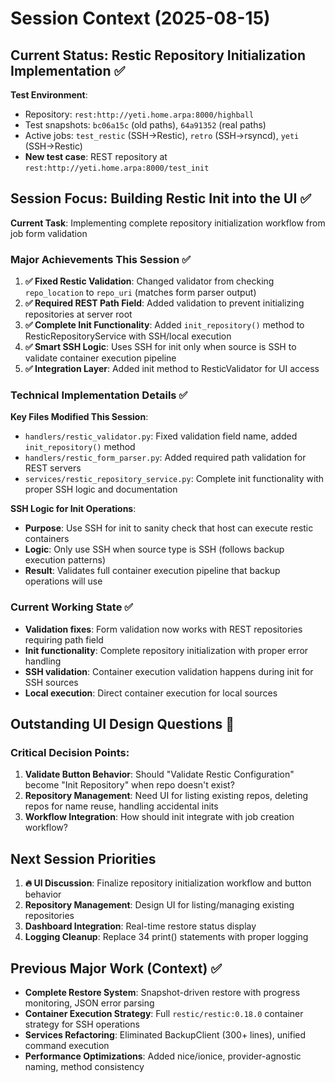 # Session Context (2025-08-15)

## Current Status: Restic Repository Initialization Implementation ✅

**Test Environment**: 
- Repository: `rest:http://yeti.home.arpa:8000/highball` 
- Test snapshots: `bc06a15c` (old paths), `64a91352` (real paths)
- Active jobs: `test_restic` (SSH→Restic), `retro` (SSH→rsyncd), `yeti` (SSH→Restic)
- **New test case**: REST repository at `rest:http://yeti.home.arpa:8000/test_init`

## Session Focus: Building Restic Init into the UI ✅

**Current Task**: Implementing complete repository initialization workflow from job form validation

### Major Achievements This Session ✅
1. **✅ Fixed Restic Validation**: Changed validator from checking `repo_location` to `repo_uri` (matches form parser output)
2. **✅ Required REST Path Field**: Added validation to prevent initializing repositories at server root
3. **✅ Complete Init Functionality**: Added `init_repository()` method to ResticRepositoryService with SSH/local execution
4. **✅ Smart SSH Logic**: Uses SSH for init only when source is SSH to validate container execution pipeline
5. **✅ Integration Layer**: Added init method to ResticValidator for UI access

### Technical Implementation Details ✅

**Key Files Modified This Session**:
- `handlers/restic_validator.py`: Fixed validation field name, added `init_repository()` method
- `handlers/restic_form_parser.py`: Added required path validation for REST servers
- `services/restic_repository_service.py`: Complete init functionality with proper SSH logic and documentation

**SSH Logic for Init Operations**:
- **Purpose**: Use SSH for init to sanity check that host can execute restic containers
- **Logic**: Only use SSH when source type is SSH (follows backup execution patterns)
- **Result**: Validates full container execution pipeline that backup operations will use

### Current Working State ✅
- **Validation fixes**: Form validation now works with REST repositories requiring path field
- **Init functionality**: Complete repository initialization with proper error handling
- **SSH validation**: Container execution validation happens during init for SSH sources
- **Local execution**: Direct container execution for local sources

## Outstanding UI Design Questions 🤔

### Critical Decision Points:
1. **Validate Button Behavior**: Should "Validate Restic Configuration" become "Init Repository" when repo doesn't exist?
2. **Repository Management**: Need UI for listing existing repos, deleting repos for name reuse, handling accidental inits
3. **Workflow Integration**: How should init integrate with job creation workflow?

## Next Session Priorities
1. **🔥 UI Discussion**: Finalize repository initialization workflow and button behavior
2. **Repository Management**: Design UI for listing/managing existing repositories  
3. **Dashboard Integration**: Real-time restore status display
4. **Logging Cleanup**: Replace 34 print() statements with proper logging

## Previous Major Work (Context) ✅
- **Complete Restore System**: Snapshot-driven restore with progress monitoring, JSON error parsing
- **Container Execution Strategy**: Full `restic/restic:0.18.0` container strategy for SSH operations  
- **Services Refactoring**: Eliminated BackupClient (300+ lines), unified command execution
- **Performance Optimizations**: Added nice/ionice, provider-agnostic naming, method consistency